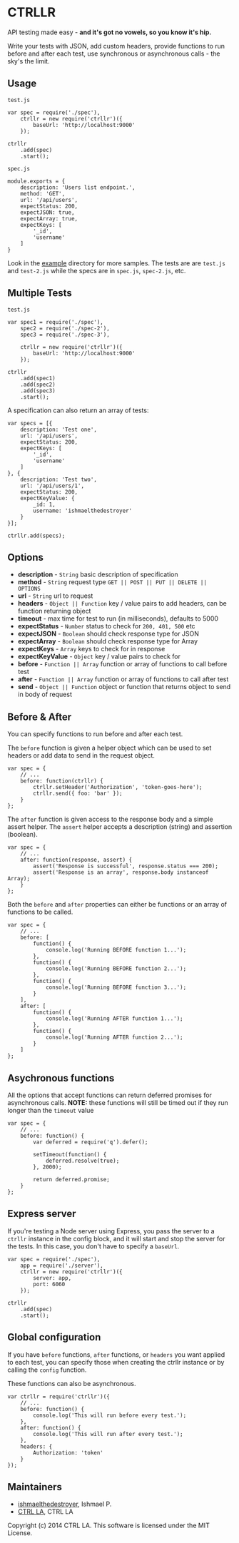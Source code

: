 CTRLLR
======

API testing made easy - **and it's got no vowels, so you know it's hip.**

Write your tests with JSON, add custom headers, provide functions to run before and after each test, use synchronous or asynchronous calls - the sky's the limit.

Usage
-----------
`test.js`

```
var spec = require('./spec'),
    ctrllr = new require('ctrllr')({
        baseUrl: 'http://localhost:9000'
    });

ctrllr
    .add(spec)
    .start();
```

`spec.js`

```
module.exports = {
    description: 'Users list endpoint.',
    method: 'GET',
    url: '/api/users',
    expectStatus: 200,
    expectJSON: true,
    expectArray: true,
    expectKeys: [
        '_id',
        'username'
    ]
}
```

Look in the [example](https://github.com/CtrlLA/ctrllr/tree/master/example) directory for more samples. The tests are are `test.js` and `test-2.js` while the specs are in `spec.js`, `spec-2.js`, etc.

Multiple Tests
--------------

`test.js`

```
var spec1 = require('./spec'),
    spec2 = require('./spec-2'),
    spec3 = require('./spec-3'),

    ctrllr = new require('ctrllr')({
        baseUrl: 'http://localhost:9000'
    });

ctrllr
    .add(spec1)
    .add(spec2)
    .add(spec3)
    .start();
```

A specification can also return an array of tests:

```
var specs = [{
    description: 'Test one',
    url: '/api/users',
    expectStatus: 200,
    expectKeys: [
        '_id',
        'username'
    ]
}, {
    description: 'Test two',
    url: '/api/users/1',
    expectStatus: 200,
    expectKeyValue: {
        _id: 1,
        username: 'ishmaelthedestroyer'
    }
}];

ctrllr.add(specs);
```

Options
-------

* **description** - `String` basic description of specification
* **method** - `String` request type `GET || POST || PUT || DELETE || OPTIONS`
* **url** - `String` url to request
* **headers** - `Object || Function` key / value pairs to add headers, can be function returning object
* **timeout** - max time for test to run (in milliseconds), defaults to 5000
* **expectStatus** - `Number` status to check for `200, 401, 500` etc
* **expectJSON** - `Boolean` should check response type for JSON
* **expectArray** - `Boolean` should check response type for Array
* **expectKeys** - `Array` keys to check for in response
* **expectKeyValue** - `Object` key / value pairs to check for
* **before** - `Function || Array` function or array of functions to call before test
* **after** - `Function || Array` function or array of functions to call after test
* **send** - `Object || Function` object or function that returns object to send in body of request

Before & After
--------------

You can specify functions to run before and after each test.

The `before` function is given a helper object which can be used to set headers or add data to send in the request object.
```
var spec = {
    // ...
    before: function(ctrllr) {
        ctrllr.setHeader('Authorization', 'token-goes-here');
        ctrllr.send({ foo: 'bar' });
    }
};
```

The `after` function is given access to the response body and a simple assert helper.
The `assert` helper accepts a description (string) and assertion (boolean).
```
var spec = {
    // ...
    after: function(response, assert) {
        assert('Response is successful', response.status === 200);
        assert('Response is an array', response.body instanceof Array);
    }
};
```

Both the `before` and `after` properties can either be functions or an array of functions to be called.
```
var spec = {
    // ...
    before: [
        function() {
            console.log('Running BEFORE function 1...');
        },
        function() {
            console.log('Running BEFORE function 2...');
        },
        function() {
            console.log('Running BEFORE function 3...');
        }
    ],
    after: [
        function() {
            console.log('Running AFTER function 1...');
        },
        function() {
            console.log('Running AFTER function 2...');
        }
    ]
};
```

Asychronous functions
---------------------

All the options that accept functions can return deferred promises for asynchronous calls.
**NOTE:** these functions will still be timed out if they run longer than the `timeout` value
```
var spec = {
    // ...
    before: function() {
        var deferred = require('q').defer();

        setTimeout(function() {
            deferred.resolve(true);
        }, 2000);

        return deferred.promise;
    }
};
```

Express server
--------------

If you're testing a Node server using Express, you pass the server to a `ctrllr` instance in the config block, and it will start and stop the server for the tests. In this case, you don't have to specify a `baseUrl`.

```
var spec = require('./spec'),
    app = require('./server'),
    ctrllr = new require('ctrllr')({
        server: app,
        port: 6060
    });

ctrllr
    .add(spec)
    .start();

```

Global configuration
--------------------

If you have `before` functions, `after` functions, or `headers` you want applied to each test, you can specify those when creating the ctrllr instance or by calling the `config` function.

These functions can also be asynchronous.

```
var ctrllr = require('ctrllr')({
    // ...
    before: function() {
        console.log('This will run before every test.');
    },
    after: function() {
        console.log('This will run after every test.');
    },
    headers: {
        Authorization: 'token'
    }
});
```

Maintainers
-----------

* [ishmaelthedestroyer](mailto:ishmaelthedestroyer@gmail.com), Ishmael P.
* [CTRL LA](mailto:hello@ctrl.la), CTRL LA

Copyright (c) 2014 CTRL LA. This software is licensed under the MIT License.